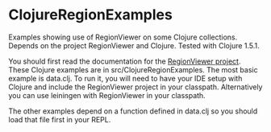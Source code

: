 # ClojureRegionExamples #

Examples showing use of RegionViewer on some Clojure collections. Depends on the 
project RegionViewer and Clojure.  Tested with Clojure 1.5.1. 

You should first read the documentation for the
[RegionViewer project](http://stevenreyn.github.io/RegionViewer). These Clojure 
examples are in src/ClojureRegionExamples. The most basic example is data.clj.
To run it, you will need to have your IDE setup with Clojure and include the RegionViewer
project in your classpath. Alternatively you can use leiningen with RegionViewer
in your classpath.

The other examples depend on a function defined in data.clj so you should load
that file first in your REPL.


